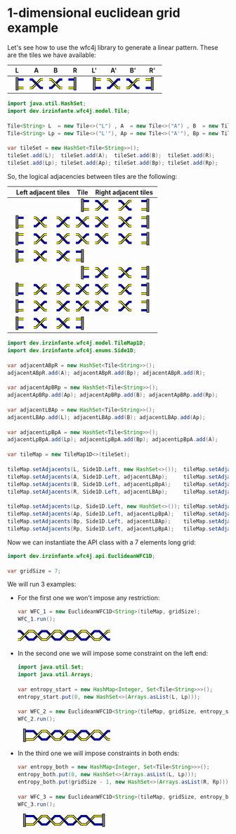 # 1-dimensional euclidean grid example

Let's see how to use the wfc4j library to generate a linear pattern. These are the tiles we have available:

| L   | A   | B   | R   |L'   | A'  | B'  | R'  |
|:---:|:---:|:---:|:---:|:---:|:---:|:---:|:---:|
|<img src="../assets/1-dimensional-euclidean/L.png">|<img src="../assets/1-dimensional-euclidean/A.png">|<img src="../assets/1-dimensional-euclidean/B.png">|<img src="../assets/1-dimensional-euclidean/R.png">|<img src="../assets/1-dimensional-euclidean/L'.png">|<img src="../assets/1-dimensional-euclidean/A'.png">|<img src="../assets/1-dimensional-euclidean/B'.png">|<img src="../assets/1-dimensional-euclidean/R'.png">|

```java
import java.util.HashSet;
import dev.irzinfante.wfc4j.model.Tile;

Tile<String> L  = new Tile<>("L") , A  = new Tile<>("A") , B  = new Tile<>("B") , R  = new Tile<>("R");
Tile<String> Lp = new Tile<>("L'"), Ap = new Tile<>("A'"), Bp = new Tile<>("B'"), Rp = new Tile<>("R'");

var tileSet = new HashSet<Tile<String>>();
tileSet.add(L);  tileSet.add(A);  tileSet.add(B);  tileSet.add(R);
tileSet.add(Lp); tileSet.add(Ap); tileSet.add(Bp); tileSet.add(Rp);
```

So, the logical adjacencies between tiles are the following:


| Left adjacent tiles   | Tile | Right adjacent tiles   |
| ---------------------:|:----:|:---------------------- |
|                       |<img src="../assets/1-dimensional-euclidean/L.png">|<img src="../assets/1-dimensional-euclidean/A.png"> $~~~~$ <img src="../assets/1-dimensional-euclidean/B'.png"> $~~~~$ <img src="../assets/1-dimensional-euclidean/R.png">|
|<img src="../assets/1-dimensional-euclidean/L.png"> $~~~~$ <img src="../assets/1-dimensional-euclidean/B.png"> $~~~~$ <img src="../assets/1-dimensional-euclidean/A'.png">|<img src="../assets/1-dimensional-euclidean/A.png">|<img src="../assets/1-dimensional-euclidean/A'.png"> $~~~~$ <img src="../assets/1-dimensional-euclidean/B.png"> $~~~~$ <img src="../assets/1-dimensional-euclidean/R'.png">|
|<img src="../assets/1-dimensional-euclidean/L'.png"> $~~~~$ <img src="../assets/1-dimensional-euclidean/B'.png"> $~~~~$ <img src="../assets/1-dimensional-euclidean/A.png">|<img src="../assets/1-dimensional-euclidean/B.png">|<img src="../assets/1-dimensional-euclidean/A.png"> $~~~~$ <img src="../assets/1-dimensional-euclidean/B'.png"> $~~~~$ <img src="../assets/1-dimensional-euclidean/R.png">|
|<img src="../assets/1-dimensional-euclidean/L.png"> $~~~~$ <img src="../assets/1-dimensional-euclidean/B.png"> $~~~~$ <img src="../assets/1-dimensional-euclidean/A'.png">|<img src="../assets/1-dimensional-euclidean/R.png">|                        |
|                       |<img src="../assets/1-dimensional-euclidean/L'.png">|<img src="../assets/1-dimensional-euclidean/A'.png"> $~~~~$ <img src="../assets/1-dimensional-euclidean/B.png"> $~~~~$ <img src="../assets/1-dimensional-euclidean/R'.png">|
|<img src="../assets/1-dimensional-euclidean/L'.png"> $~~~~$ <img src="../assets/1-dimensional-euclidean/B'.png"> $~~~~$ <img src="../assets/1-dimensional-euclidean/A.png">|<img src="../assets/1-dimensional-euclidean/A'.png">|<img src="../assets/1-dimensional-euclidean/A.png"> $~~~~$ <img src="../assets/1-dimensional-euclidean/B'.png"> $~~~~$ <img src="../assets/1-dimensional-euclidean/R.png">|
|<img src="../assets/1-dimensional-euclidean/L.png"> $~~~~$ <img src="../assets/1-dimensional-euclidean/B.png"> $~~~~$ <img src="../assets/1-dimensional-euclidean/A'.png">|<img src="../assets/1-dimensional-euclidean/B'.png">|<img src="../assets/1-dimensional-euclidean/A'.png"> $~~~~$ <img src="../assets/1-dimensional-euclidean/B.png"> $~~~~$ <img src="../assets/1-dimensional-euclidean/R'.png">|
|<img src="../assets/1-dimensional-euclidean/L'.png"> $~~~~$ <img src="../assets/1-dimensional-euclidean/B'.png"> $~~~~$ <img src="../assets/1-dimensional-euclidean/A.png">|<img src="../assets/1-dimensional-euclidean/R'.png">|                        |

```java
import dev.irzinfante.wfc4j.model.TileMap1D;
import dev.irzinfante.wfc4j.enums.Side1D;

var adjacentABpR = new HashSet<Tile<String>>();
adjacentABpR.add(A); adjacentABpR.add(Bp); adjacentABpR.add(R);

var adjacentApBRp = new HashSet<Tile<String>>();
adjacentApBRp.add(Ap); adjacentApBRp.add(B); adjacentApBRp.add(Rp);

var adjacentLBAp = new HashSet<Tile<String>>();
adjacentLBAp.add(L); adjacentLBAp.add(B); adjacentLBAp.add(Ap);

var adjacentLpBpA = new HashSet<Tile<String>>();
adjacentLpBpA.add(Lp); adjacentLpBpA.add(Bp); adjacentLpBpA.add(A);

var tileMap = new TileMap1D<>(tileSet);

tileMap.setAdjacents(L, Side1D.Left, new HashSet<>());  tileMap.setAdjacents(L, Side1D.Right, adjacentABpR);
tileMap.setAdjacents(A, Side1D.Left, adjacentLBAp);     tileMap.setAdjacents(A, Side1D.Right, adjacentApBRp);
tileMap.setAdjacents(B, Side1D.Left, adjacentLpBpA);    tileMap.setAdjacents(B, Side1D.Right, adjacentABpR);
tileMap.setAdjacents(R, Side1D.Left, adjacentLBAp);     tileMap.setAdjacents(R, Side1D.Right, new HashSet<>());

tileMap.setAdjacents(Lp, Side1D.Left, new HashSet<>()); tileMap.setAdjacents(Lp, Side1D.Right, adjacentApBRp);
tileMap.setAdjacents(Ap, Side1D.Left, adjacentLpBpA);   tileMap.setAdjacents(Ap, Side1D.Right, adjacentABpR);
tileMap.setAdjacents(Bp, Side1D.Left, adjacentLBAp);    tileMap.setAdjacents(Bp, Side1D.Right, adjacentApBRp);
tileMap.setAdjacents(Rp, Side1D.Left, adjacentLpBpA);   tileMap.setAdjacents(Rp, Side1D.Right, new HashSet<>());
```

Now we can instantiate the API class with a 7 elements long grid:

```java
import dev.irzinfante.wfc4j.api.EuclideanWFC1D;

var gridSize = 7;
```

We will run 3 examples:

- For the first one we won't impose any restriction:

  ```java
  var WFC_1 = new EuclideanWFC1D<String>(tileMap, gridSize);
  WFC_1.run();
  ```

  <img src="../assets/1-dimensional-euclidean/result1.png">

- In the second one we will impose some constraint on the left end:

  ```java
  import java.util.Set;
  import java.util.Arrays;

  var entropy_start = new HashMap<Integer, Set<Tile<String>>>();
  entropy_start.put(0, new HashSet<>(Arrays.asList(L, Lp)));

  var WFC_2 = new EuclideanWFC1D<String>(tileMap, gridSize, entropy_start);
  WFC_2.run();
  ```

  <img src="../assets/1-dimensional-euclidean/result2.png">

- In the third one we will impose constraints in both ends:

  ```java
  var entropy_both = new HashMap<Integer, Set<Tile<String>>>();
  entropy_both.put(0, new HashSet<>(Arrays.asList(L, Lp)));
  entropy_both.put(gridSize - 1, new HashSet<>(Arrays.asList(R, Rp)));

  var WFC_3 = new EuclideanWFC1D<String>(tileMap, gridSize, entropy_both);
  WFC_3.run();
  ```

  <img src="../assets/1-dimensional-euclidean/result3.png">
